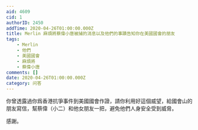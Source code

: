 ```yaml
---
aid: 4609
cid: 1
authorID: 2450
addTime: 2020-04-26T01:00:00.000Z
title: Merlin 麻煩將蔡偉小唐被捕的消息以及他們的事蹟告知你在美國國會的朋友
tags:
    - Merlin
    - 他們
    - 美國國會
    - 麻煩將
    - 蔡偉小唐
comments: []
date: 2020-04-26T01:00:00.000Z
category: 问答
---
```


你曾透露過你爲香港抗爭事件到美國國會作證，請你利用好這個威望，給國會山的朋友寫信，幫蔡偉（小二）和他女朋友一把，避免他們人身安全受到威脅。

感謝。
